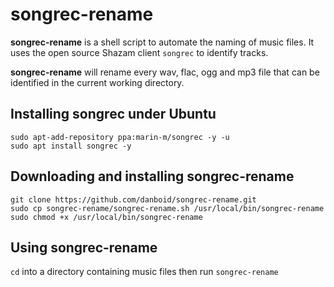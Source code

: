 # songrec-rename

**songrec-rename** is a shell script to automate the naming of music files.
It uses the open source Shazam client `songrec` to identify tracks.

**songrec-rename** will rename every wav, flac, ogg and mp3 file that can 
be identified in the current working directory.

## Installing songrec under Ubuntu

```
sudo apt-add-repository ppa:marin-m/songrec -y -u
sudo apt install songrec -y
```

## Downloading and installing songrec-rename

```
git clone https://github.com/danboid/songrec-rename.git
sudo cp songrec-rename/songrec-rename.sh /usr/local/bin/songrec-rename
sudo chmod +x /usr/local/bin/songrec-rename
```

## Using songrec-rename

`cd` into a directory containing music files then run `songrec-rename`
